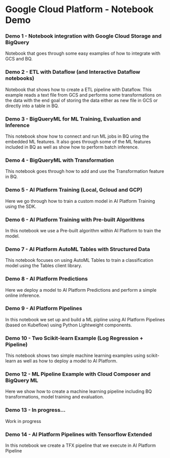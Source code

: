 # Google Cloud Platform - Notebook Demo

### Demo 1 - Notebook integration with Google Cloud Storage and BigQuery
Notebook that goes through some easy examples of how to integrate with GCS and BQ.

### Demo 2 - ETL with Dataflow (and Interactive Dataflow notebooks)
Notebook that shows how to create a ETL pipeline with Dataflow. This example reads a text file from GCS and performs some transformations on the data with the end goal of storing the data either as new file in GCS or directly into a table in BQ. 

### Demo 3 - BigQueryML for ML Training, Evaluation and Inference
This notebook show how to connect and run ML jobs in BQ uring the embedded ML features. It also goes through some of the ML features included in BQ as well as show how to perform batch inference. 

### Demo 4 - BigQueryML with Transformation
This notebook goes through how to add and use the Transformation feature in BQ.

### Demo 5 - AI Platform Training (Local, Gcloud and GCP)
Here we go through how to train a custom model in AI Platform Training using the SDK. 

### Demo 6 - AI Platform Training with Pre-built Algorithms
In this notebook we use a Pre-built algorithm within AI Platform to train the model. 

### Demo 7 - AI Platform AutoML Tables with Structured Data
This notebook focuses on using AutoML Tables to train a classification model using the Tables client library. 

### Demo 8 - AI Platform Predictions
Here we deploy a model to AI Platform Predictions and perform a simple online inference. 

### Demo 9 - AI Platform Pipelines
In this notebook we set up and build a ML pipline using AI Platform Pipelines (based on Kubeflow) using Python Lightweight components. 

### Demo 10 - Two Scikit-learn Example (Log Regression + Pipeline)
This notebook shows two simple machine learning examples using scikit-learn as well as how to deploy a model to AI Platform. 

### Demo 12 - ML Pipeline Example with Cloud Composer and BigQuery ML
Here we show how to create a machine learning pipeline including BQ transformations, model training and evaluation. 

### Demo 13 - In progress...
Work in progress

### Demo 14 - AI Platform Pipelines with Tensorflow Extended
In this notebook we create a TFX pipeline that we execute in AI Platform Pipeline